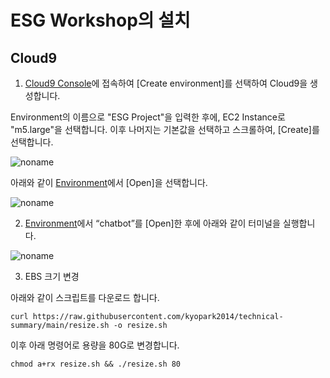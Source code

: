 # ESG Workshop의 설치

## Cloud9

1) [Cloud9 Console](https://ap-northeast-2.console.aws.amazon.com/cloud9control/home?region=ap-northeast-2#/product)에 접속하여 [Create environment]를 선택하여 Cloud9을 생성합니다.

Environment의 이름으로 "ESG Project"을 입력한 후에, EC2 Instance로 "m5.large"을 선택합니다. 이후 나머지는 기본값을 선택하고 스크롤하여, [Create]를 선택합니다.

![noname](https://github.com/kyopark2014/esg-deployment/assets/52392004/e00369e0-c5c1-4574-97b1-468ffecdfec7)


아래와 같이 [Environment](https://ap-northeast-2.console.aws.amazon.com/cloud9control/home?region=ap-northeast-2#/)에서 [Open]을 선택합니다. 

![noname](https://github.com/kyopark2014/esg-deployment/assets/52392004/44072964-52a6-4c12-a9d4-6a3019b96a90)

2) [Environment](https://ap-northeast-2.console.aws.amazon.com/cloud9control/home?region=ap-northeast-2#/)에서 “chatbot”를 [Open]한 후에 아래와 같이 터미널을 실행합니다.

![noname](https://github.com/kyopark2014/chatbot-based-on-Falcon-FM/assets/52392004/b7d0c3c0-3e94-4126-b28d-d269d2635239)

3) EBS 크기 변경

아래와 같이 스크립트를 다운로드 합니다. 

```text
curl https://raw.githubusercontent.com/kyopark2014/technical-summary/main/resize.sh -o resize.sh
```

이후 아래 명령어로 용량을 80G로 변경합니다.
```text
chmod a+rx resize.sh && ./resize.sh 80
```


